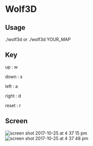 # Wolf3D

## Usage

./wolf3d
or
./wolf3d YOUR_MAP

## Key

up			: w

down		: s

left		: a

right		: d

reset		: r

## Screen

![screen shot 2017-10-25 at 4 37 15 pm](https://user-images.githubusercontent.com/8887119/32005010-7a877560-b9a3-11e7-9b34-9d514c7a9ba2.png)
![screen shot 2017-10-25 at 4 37 48 pm](https://user-images.githubusercontent.com/8887119/32005012-7b8c807c-b9a3-11e7-92c9-94265bcb8e09.png)
